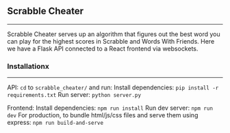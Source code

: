 ## Scrabble Cheater
------

Scrabble Cheater serves up an algorithm that figures out the best word you can play for the highest scores in Scrabble and Words With Friends. Here we have a Flask API connected to a React frontend via websockets.

### Installationx
------

API:
`cd` to `scrabble_cheater/` and run:
Install dependencies: `pip install -r requirements.txt`
Run server: `python server.py`

Frontend:
Install dependencies: `npm run install`
Run dev server: `npm run dev`
For production, to bundle html/js/css files and serve them using express: 
`npm run build-and-serve`